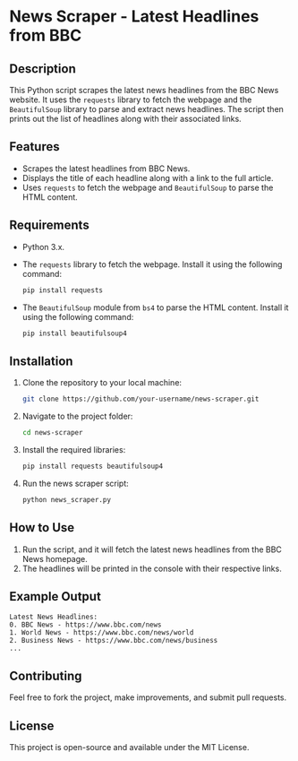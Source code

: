 # News Scraper - Latest Headlines from BBC

## Description
This Python script scrapes the latest news headlines from the BBC News website. It uses the `requests` library to fetch the webpage and the `BeautifulSoup` library to parse and extract news headlines. The script then prints out the list of headlines along with their associated links.

## Features
- Scrapes the latest headlines from BBC News.
- Displays the title of each headline along with a link to the full article.
- Uses `requests` to fetch the webpage and `BeautifulSoup` to parse the HTML content.

## Requirements
- Python 3.x.
- The `requests` library to fetch the webpage. Install it using the following command:

   ```bash
   pip install requests
   ```

- The `BeautifulSoup` module from `bs4` to parse the HTML content. Install it using the following command:

   ```bash
   pip install beautifulsoup4
   ```

## Installation

1. Clone the repository to your local machine:

   ```bash
   git clone https://github.com/your-username/news-scraper.git
   ```

2. Navigate to the project folder:

   ```bash
   cd news-scraper
   ```

3. Install the required libraries:

   ```bash
   pip install requests beautifulsoup4
   ```

4. Run the news scraper script:

   ```bash
   python news_scraper.py
   ```

## How to Use
1. Run the script, and it will fetch the latest news headlines from the BBC News homepage.
2. The headlines will be printed in the console with their respective links.

## Example Output

```
Latest News Headlines:
0. BBC News - https://www.bbc.com/news
1. World News - https://www.bbc.com/news/world
2. Business News - https://www.bbc.com/news/business
...
```

## Contributing
Feel free to fork the project, make improvements, and submit pull requests.

## License
This project is open-source and available under the MIT License.

